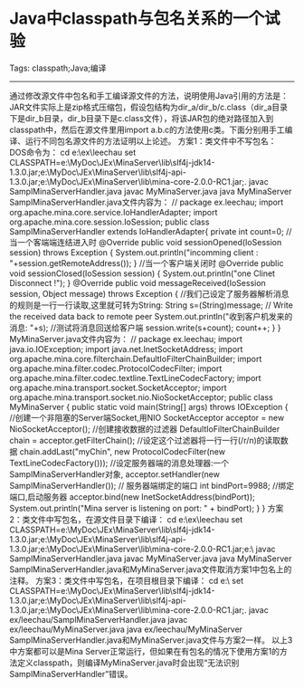 # Java中classpath与包名关系的一个试验
Tags: classpath;Java;编译

------

通过修改源文件中包名和手工编译源文件的方法，说明使用Java引用的方法是： 
JAR文件实际上是zip格式压缩包，假设包结构为dir_a/dir_b/c.class（dir_a目录下是dir_b目录，dir_b目录下是c.class文件），将该JAR包的绝对路径加入到classpath中，然后在源文件里用import a.b.c的方法使用c类。下面分别用手工编译、运行不同包名源文件的方法证明以上论述。 
方案1：类文件中不写包名： DOS命令为： cd e:\ex\leechau 
set CLASSPATH=e:\MyDoc\JEx\MinaServer\lib\slf4j-jdk14-1.3.0.jar;e:\MyDoc\JEx\MinaServer\lib\slf4j-api-1.3.0.jar;e:\MyDoc\JEx\MinaServer\lib\mina-core-2.0.0-RC1.jar;. 
javac SamplMinaServerHandler.java 
javac MyMinaServer.java 
java MyMinaServer  SamplMinaServerHandler.java文件内容为：  // package ex.leechau;  import org.apache.mina.core.service.IoHandlerAdapter;  import org.apache.mina.core.session.IoSession;   public class SamplMinaServerHandler extends IoHandlerAdapter{   private int count=0;   //当一个客端端连结进入时   @Override   public void sessionOpened(IoSession session) throws Exception {   System.out.println("incomming client : "+session.getRemoteAddress());   }   //当一个客户端关闭时   @Override   public void sessionClosed(IoSession session) {    System.out.println("one Clinet Disconnect !");   }   @Override   public void messageReceived(IoSession session, Object message)     throws Exception {    //我们己设定了服务器解析消息的规则是一行一行读取,这里就可转为String:    String s=(String)message;    // Write the received data back to remote peer    System.out.println("收到客户机发来的消息: "+s);    //测试将消息回送给客户端    session.write(s+count);    count++;   }  }  MyMinaServer.java文件内容为：  // package ex.leechau; 
import java.io.IOException; 
import java.net.InetSocketAddress; 
import org.apache.mina.core.filterchain.DefaultIoFilterChainBuilder; 
import org.apache.mina.filter.codec.ProtocolCodecFilter; 
import org.apache.mina.filter.codec.textline.TextLineCodecFactory; 
import org.apache.mina.transport.socket.SocketAcceptor; 
import org.apache.mina.transport.socket.nio.NioSocketAcceptor; 
public class MyMinaServer { 
  public static void main(String[] args) throws IOException { 
   //创建一个非阻塞的Server端Socket,用NIO 
  SocketAcceptor acceptor = new NioSocketAcceptor(); 
  //创建接收数据的过滤器 
  DefaultIoFilterChainBuilder chain = acceptor.getFilterChain(); 
  //设定这个过滤器将一行一行(/r/n)的读取数据 
  chain.addLast("myChin", new ProtocolCodecFilter(new TextLineCodecFactory())); 
  //设定服务器端的消息处理器:一个SamplMinaServerHandler对象, 
  acceptor.setHandler(new SamplMinaServerHandler()); 
  // 服务器端绑定的端口 
  int bindPort=9988; 
  //绑定端口,启动服务器 
  acceptor.bind(new InetSocketAddress(bindPort)); 
  System.out.println("Mina server is listening on port: " + bindPort); 
  } 
}  方案2：类文件中写包名，在源文件目录下编译： cd e:\ex\leechau 
set CLASSPATH=e:\MyDoc\JEx\MinaServer\lib\slf4j-jdk14-1.3.0.jar;e:\MyDoc\JEx\MinaServer\lib\slf4j-api-1.3.0.jar;e:\MyDoc\JEx\MinaServer\lib\mina-core-2.0.0-RC1.jar;e:\ 
javac SamplMinaServerHandler.java 
javac MyMinaServer.java 
java MyMinaServer  SamplMinaServerHandler.java和MyMinaServer.java文件取消方案1中包名上的注释。 
方案3：类文件中写包名，在项目根目录下编译： cd e:\ 
set CLASSPATH=e:\MyDoc\JEx\MinaServer\lib\slf4j-jdk14-1.3.0.jar;e:\MyDoc\JEx\MinaServer\lib\slf4j-api-1.3.0.jar;e:\MyDoc\JEx\MinaServer\lib\mina-core-2.0.0-RC1.jar;. 
javac ex/leechau/SamplMinaServerHandler.java 
javac ex/leechau/MyMinaServer.java 
java ex/leechau/MyMinaServer SamplMinaServerHandler.java和MyMinaServer.java文件与方案2一样。 
以上3中方案都可以是Mina Server正常运行，但如果在有包名的情况下使用方案1的方法定义classpath，则编译MyMinaServer.java时会出现“无法识别SamplMinaServerHandler”错误。